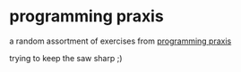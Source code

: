 # programming praxis

a random assortment of exercises from
[programming praxis](https://programmingpraxis.com/)

trying to keep the saw sharp ;)
